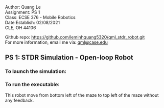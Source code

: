 Author: Quang Le  
Assignment: PS 1  
Class: ECSE 376 - Mobile Robotics  
Date Establish: 02/08/2021  
CLE, OH 44106  

Github repo: https://github.com/leminhquang5320/qml_stdr_robot.git  
For more information, email me via: qml@case.edu  

## PS 1: STDR Simulation - Open-loop Robot  

### To launch the simulation:  
<roslaunch stdr_launcher server_with_map_and_gui_plus_robot.launch>  

### To run the executable:  
<rosrun qml_stdr_robot qml_stdr_robot>  

This robot move from bottom left of the maze to top left of the maze without any feedback.  